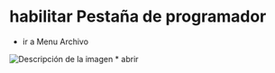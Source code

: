 # habilitar Pestaña de programador

* ir a Menu Archivo
<image src="/Imagenes/barra de herramientas.png" alt="Descripción de la imagen">
* abrir 